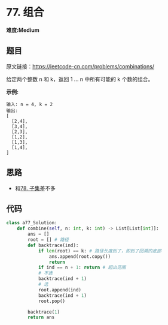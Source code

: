 # 77. 组合
**难度:Medium**
## 题目
原文链接：https://leetcode-cn.com/problems/combinations/

给定两个整数 n 和 k，返回 1 ... n 中所有可能的 k 个数的组合。

**示例:**
```
输入: n = 4, k = 2
输出:
[
  [2,4],
  [3,4],
  [2,3],
  [1,2],
  [1,3],
  [1,4],
]
```

## 思路
* 和[78. 子集](https://github.com/czzbb/leetcode-python/blob/master/code/0078-%E5%AD%90%E9%9B%86.md)差不多

## 代码
```python
class a77_Solution:
    def combine(self, n: int, k: int) -> List[List[int]]:
        ans = []
        root = [] # 路径
        def backtrace(ind):
            if len(root) == k: # 路径长度到了，即到了回溯的底部
                ans.append(root.copy())
                return
            if ind == n + 1: return # 超出范围
            # 不选
            backtrace(ind + 1)
            # 选
            root.append(ind)
            backtrace(ind + 1)
            root.pop()

        backtrace(1)
        return ans
```
